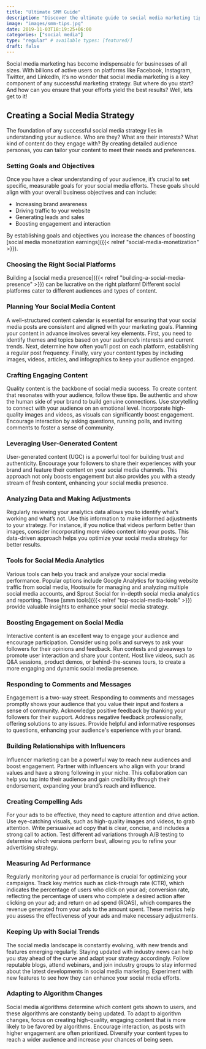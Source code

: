 ```yaml
---
title: "Ultimate SMM Guide"
description: "Discover the ultimate guide to social media marketing tips and strategies for boosting engagement, brand presence, and ROI."
image: "images/smm-tips.jpg"
date: 2019-11-03T18:19:25+06:00
categories: ["social media"]
type: "regular" # available types: [featured/]
draft: false
---
```


Social media marketing has become indispensable for businesses of all sizes. With billions of active users on platforms like Facebook, Instagram, Twitter, and LinkedIn, it’s no wonder that social media marketing is a key component of any successful marketing strategy. But where do you start? And how can you ensure that your efforts yield the best results? Well, lets get to it!

## Creating a Social Media Strategy

The foundation of any successful social media strategy lies in understanding your audience. Who are they? What are their interests? What kind of content do they engage with? By creating detailed audience personas, you can tailor your content to meet their needs and preferences.

### Setting Goals and Objectives

Once you have a clear understanding of your audience, it’s crucial to set specific, measurable goals for your social media efforts. These goals should align with your overall business objectives and can include:

* Increasing brand awareness
* Driving traffic to your website
* Generating leads and sales
* Boosting engagement and interaction

By establishing goals and objectives you increase the chances of boosting [social media monetization earnings]({{< relref "social-media-monetization" >}}).

### Choosing the Right Social Platforms

Building a [social media presence]({{< relref "building-a-social-media-presence" >}}) can be lucrative on the right platform! Different social platforms cater to different audiences and types of content.

### Planning Your Social Media Content

A well-structured content calendar is essential for ensuring that your social media posts are consistent and aligned with your marketing goals. Planning your content in advance involves several key elements. First, you need to identify themes and topics based on your audience’s interests and current trends. Next, determine how often you’ll post on each platform, establishing a regular post frequency. Finally, vary your content types by including images, videos, articles, and infographics to keep your audience engaged.

### Crafting Engaging Content

Quality content is the backbone of social media success. To create content that resonates with your audience, follow these tips. Be authentic and show the human side of your brand to build genuine connections. Use storytelling to connect with your audience on an emotional level. Incorporate high-quality images and videos, as visuals can significantly boost engagement. Encourage interaction by asking questions, running polls, and inviting comments to foster a sense of community.

### Leveraging User-Generated Content

User-generated content (UGC) is a powerful tool for building trust and authenticity. Encourage your followers to share their experiences with your brand and feature their content on your social media channels. This approach not only boosts engagement but also provides you with a steady stream of fresh content, enhancing your social media presence.

### Analyzing Data and Making Adjustments

Regularly reviewing your analytics data allows you to identify what’s working and what’s not. Use this information to make informed adjustments to your strategy. For instance, if you notice that videos perform better than images, consider incorporating more video content into your posts. This data-driven approach helps you optimize your social media strategy for better results.

### Tools for Social Media Analytics

Various tools can help you track and analyze your social media performance. Popular options include Google Analytics for tracking website traffic from social media, Hootsuite for managing and analyzing multiple social media accounts, and Sprout Social for in-depth social media analytics and reporting. These [smm tools]({{< relref "top-social-media-tools" >}}) provide valuable insights to enhance your social media strategy.

### Boosting Engagement on Social Media

Interactive content is an excellent way to engage your audience and encourage participation. Consider using polls and surveys to ask your followers for their opinions and feedback. Run contests and giveaways to promote user interaction and share your content. Host live videos, such as Q&A sessions, product demos, or behind-the-scenes tours, to create a more engaging and dynamic social media presence.

### Responding to Comments and Messages

Engagement is a two-way street. Responding to comments and messages promptly shows your audience that you value their input and fosters a sense of community. Acknowledge positive feedback by thanking your followers for their support. Address negative feedback professionally, offering solutions to any issues. Provide helpful and informative responses to questions, enhancing your audience's experience with your brand.

### Building Relationships with Influencers

Influencer marketing can be a powerful way to reach new audiences and boost engagement. Partner with influencers who align with your brand values and have a strong following in your niche. This collaboration can help you tap into their audience and gain credibility through their endorsement, expanding your brand’s reach and influence.

### Creating Compelling Ads

For your ads to be effective, they need to capture attention and drive action. Use eye-catching visuals, such as high-quality images and videos, to grab attention. Write persuasive ad copy that is clear, concise, and includes a strong call to action. Test different ad variations through A/B testing to determine which versions perform best, allowing you to refine your advertising strategy.

### Measuring Ad Performance

Regularly monitoring your ad performance is crucial for optimizing your campaigns. Track key metrics such as click-through rate (CTR), which indicates the percentage of users who click on your ad; conversion rate, reflecting the percentage of users who complete a desired action after clicking on your ad; and return on ad spend (ROAS), which compares the revenue generated from your ads to the amount spent. These metrics help you assess the effectiveness of your ads and make necessary adjustments.

### Keeping Up with Social Trends

The social media landscape is constantly evolving, with new trends and features emerging regularly. Staying updated with industry news can help you stay ahead of the curve and adapt your strategy accordingly. Follow reputable blogs, attend webinars, and join industry groups to stay informed about the latest developments in social media marketing. Experiment with new features to see how they can enhance your social media efforts.

### Adapting to Algorithm Changes

Social media algorithms determine which content gets shown to users, and these algorithms are constantly being updated. To adapt to algorithm changes, focus on creating high-quality, engaging content that is more likely to be favored by algorithms. Encourage interaction, as posts with higher engagement are often prioritized. Diversify your content types to reach a wider audience and increase your chances of being seen.
